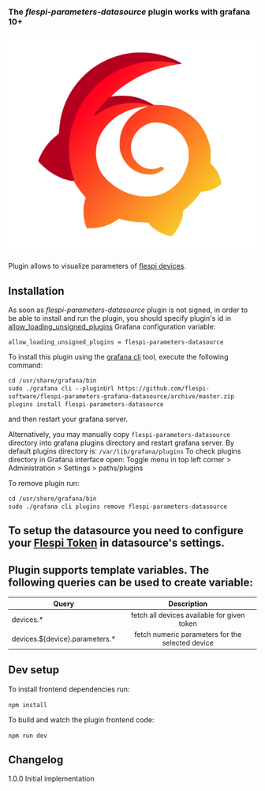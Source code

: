 ### The _flespi-parameters-datasource_ plugin works with grafana 10+

![Logo](https://github.com/flespi-software/flespi-parameters-grafana-datasource/blob/main/src/img/logo.svg "flespi parameters grafana plugin")

Plugin allows to visualize parameters of [flespi devices](https://flespi.io/docs/#/gw/!/devices).

## Installation

As soon as _flespi-parameters-datasource_ plugin is not signed, in order to be able to install and run the plugin, you should specify plugin's id in [allow_loading_unsigned_plugins](https://grafana.com/docs/grafana/latest/setup-grafana/configure-grafana/#allow_loading_unsigned_plugins) Grafana configuration variable:

```
allow_loading_unsigned_plugins = flespi-parameters-datasource
```

To install this plugin using the [grafana cli](https://grafana.com/docs/grafana/latest/cli/) tool, execute the following command:
```
cd /usr/share/grafana/bin
sudo ./grafana cli --pluginUrl https://github.com/flespi-software/flespi-parameters-grafana-datasource/archive/master.zip plugins install flespi-parameters-datasource
```
and then restart your grafana server.

Alternatively, you may manually copy `flespi-parameters-datasource` directory into grafana plugins directory and restart grafana server.
By default plugins directory is: `/var/lib/grafana/plugins`
To check plugins directory in Grafana interface open: Toggle menu in top left corner > Administration > Settings > paths/plugins

To remove plugin run:
```
cd /usr/share/grafana/bin
sudo ./grafana cli plugins remove flespi-parameters-datasource
```

## To setup the datasource you need to configure your [Flespi Token](https://flespi.com/kb/tokens-access-keys-to-flespi-platform) in datasource's settings.

## Plugin supports template variables. The following queries can be used to create variable:

| Query                              | Description                                             |
| ---------------------------------- |:-------------------------------------------------------:|
| devices.*                          | fetch all devices available for given token             |
| devices.${device}.parameters.*     | fetch numeric parameters for the selected device        |


## Dev setup

To install frontend dependencies run:

`npm install`

To build and watch the plugin frontend code:

`npm run dev`

## Changelog

1.0.0
  Initial implementation